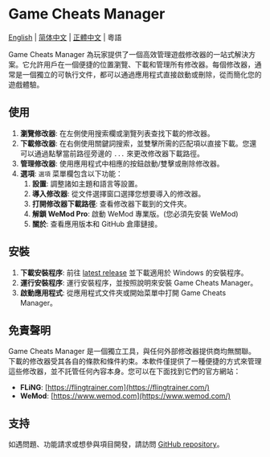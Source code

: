 # Game Cheats Manager

[English](./README.md) | [简体中文](./README_CN.md) | [正體中文](./README_TW.md) | 粵語

Game Cheats Manager 為玩家提供了一個高效管理遊戲修改器的一站式解決方案。它允許用戶在一個便捷的位置瀏覽、下載和管理所有修改器。每個修改器，通常是一個獨立的可執行文件，都可以通過應用程式直接啟動或刪除，從而簡化您的遊戲體驗。

## 使用

1. **瀏覽修改器**: 在左側使用搜索欄或瀏覽列表查找下載的修改器。
2. **下載修改器**: 在右側使用關鍵詞搜索，並雙擊所需的匹配項以直接下載。您還可以通過點擊當前路徑旁邊的 `...` 來更改修改器下載路徑。
3. **管理修改器**: 使用應用程式中相應的按鈕啟動/雙擊或刪除修改器。
4. **選項**: `選項` 菜單欄包含以下功能：
   1. **設置**: 調整諸如主題和語言等設置。
   2. **導入修改器**: 從文件選擇窗口選擇您想要導入的修改器。
   3. **打開修改器下載路徑**: 查看修改器下載到的文件夾。
   4. **解鎖 WeMod Pro**: 啟動 WeMod 專業版。(您必須先安裝 WeMod)
   5. **關於**: 查看應用版本和 GitHub 倉庫鏈接。

## 安裝

1. **下載安裝程序**: 前往 [latest release](https://github.com/dyang886/Game-Cheats-Manager/releases) 並下載適用於 Windows 的安裝程序。
2. **運行安裝程序**: 運行安裝程序，並按照說明來安裝 Game Cheats Manager。
3. **啟動應用程式**: 從應用程式文件夾或開始菜單中打開 Game Cheats Manager。

## 免責聲明

Game Cheats Manager 是一個獨立工具，與任何外部修改器提供商均無關聯。下載的修改器受其各自的條款和條件約束。本軟件僅提供了一種便捷的方式來管理這些修改器，並不託管任何內容本身。您可以在下面找到它們的官方網站：

- **FLiNG**: [https://flingtrainer.com](https://flingtrainer.com/)
- **WeMod**: [https://www.wemod.com](https://www.wemod.com/)

## 支持

如遇問題、功能請求或想參與項目開發，請訪問 [GitHub repository](https://github.com/dyang886/Game-Cheats-Manager)。
